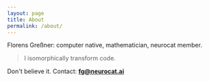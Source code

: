 ```yaml
---
layout: page
title: About
permalink: /about/
---
```

Florens Greßner: computer native, mathematician, neurocat member.

> I isomorphically transform code.

Don't believe it. Contact: **fg@neurocat.ai**
